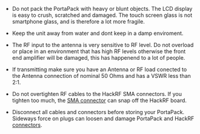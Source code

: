 * Do not pack the PortaPack with heavy or blunt objects. The LCD display is easy to crush, scratched  and damaged. The touch screen glass is not smartphone glass, and is therefore a lot more fragile.

* Keep the unit away from water and dont keep in a damp enviroment.

* The RF input to the antenna is very sensitive to RF level. Do not overload or place in an environment that has high RF levels otherwise the front end amplifier will be damaged, this has happenend to a lot of people.

* If transmitting make sure you have an Antenna or RF load conected to the Antenna connection of nominal 50 Ohms and has a VSWR less than 2:1. 

* Do not overtighten RF cables to the HackRF SMA connectors. If you tighten too much, the [SMA connector](SMA-Antenna-connector) can snap off the HackRF board.

* Disconnect all cables and connectors before storing your PortaPack. Sideways force on plugs can loosen and damage PortaPack and HackRF [connectors](SMA-Antenna-connector).